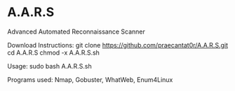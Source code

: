# A.A.R.S
Advanced Automated Reconnaissance Scanner

Download Instructions:
git clone https://github.com/praecantat0r/A.A.R.S.git
cd A.A.R.S
chmod -x A.A.R.S.sh

Usage:
sudo bash A.A.R.S.sh <ip>

Programs used:
Nmap, Gobuster, WhatWeb, Enum4Linux

